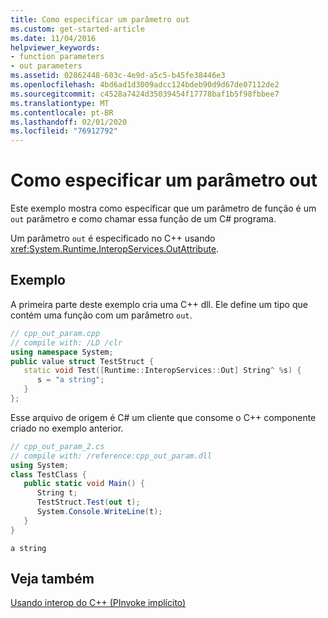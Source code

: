 ```yaml
---
title: Como especificar um parâmetro out
ms.custom: get-started-article
ms.date: 11/04/2016
helpviewer_keywords:
- function parameters
- out parameters
ms.assetid: 02862448-603c-4e9d-a5c5-b45fe38446e3
ms.openlocfilehash: 4bd6ad1d3009adcc124bdeb90d9d67de07112de2
ms.sourcegitcommit: c4528a7424d35039454f17778baf1b5f98fbbee7
ms.translationtype: MT
ms.contentlocale: pt-BR
ms.lasthandoff: 02/01/2020
ms.locfileid: "76912792"
---
```

# <a name="how-to-specify-an-out-parameter"></a>Como especificar um parâmetro out

Este exemplo mostra como especificar que um parâmetro de função é um `out` parâmetro e como chamar essa função de um C# programa.

Um parâmetro `out` é especificado no C++ usando <xref:System.Runtime.InteropServices.OutAttribute>.

## <a name="example"></a>Exemplo

A primeira parte deste exemplo cria uma C++ dll. Ele define um tipo que contém uma função com um parâmetro `out`.

```cpp
// cpp_out_param.cpp
// compile with: /LD /clr
using namespace System;
public value struct TestStruct {
   static void Test([Runtime::InteropServices::Out] String^ %s) {
      s = "a string";
   }
};
```

Esse arquivo de origem é C# um cliente que consome o C++ componente criado no exemplo anterior.

```csharp
// cpp_out_param_2.cs
// compile with: /reference:cpp_out_param.dll
using System;
class TestClass {
   public static void Main() {
      String t;
      TestStruct.Test(out t);
      System.Console.WriteLine(t);
   }
}
```

```Output
a string
```

## <a name="see-also"></a>Veja também

[Usando interop do C++ (PInvoke implícito)](../dotnet/using-cpp-interop-implicit-pinvoke.md)
